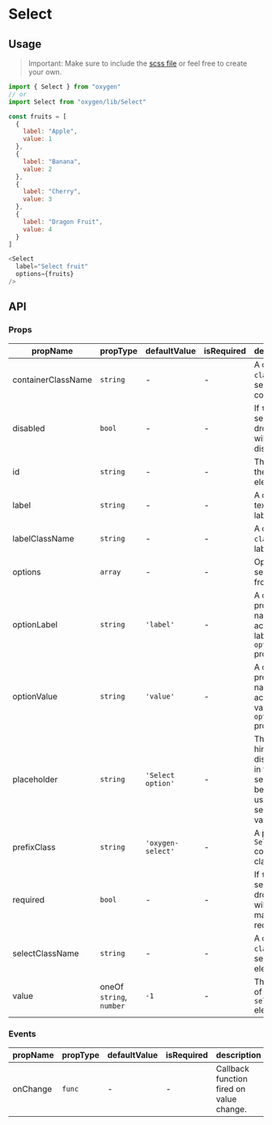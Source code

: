 # Select

## Usage
> Important: Make sure to include the [scss file](https://github.com/carwale/oxygen/blob/master/src/Select/style/select.scss) or feel free to create your own.
```js
import { Select } from "oxygen"
// or
import Select from "oxygen/lib/Select"

const fruits = [
  {
    label: "Apple",
    value: 1
  },
  {
    label: "Banana",
    value: 2
  },
  {
    label: "Cherry",
    value: 3
  },
  {
    label: "Dragon Fruit",
    value: 4
  }
]

<Select
  label="Select fruit"
  options={fruits}
/>
```

## API

### Props

| propName | propType | defaultValue | isRequired | description |
| -------- | -------- | ------------ | ---------- | ----------- |
| containerClassName | `string` | - | - | A custom `class` for select container. |
| disabled | `bool` | - | - |	If `true`, the select dropdown will be disabled. |
| id | `string` | - | - | The `id` of the `select` element. |
| label | `string` | - | - | A custom text for label. |
| labelClassName | `string` | - | - | A custom `class` for label. |
| options | `array` | - | - | Options to select from. |
| optionLabel | `string` | `'label'` | - | A custom property name to access label from `options` prop. |
| optionValue | `string` | `'value'` | - | A custom property name to access value from `options` prop. |
| placeholder | `string` | `'Select option'` | - | The short hint displayed in the select before the user selects a value. |
| prefixClass | `string` | `'oxygen-select'` | - | A prefix for `Select` component classes. |
| required | `bool` | - | - |	If `true`, the select dropdown will be marked as required. |
| selectClassName | `string` | - | - | A custom `class` for select element. |
| value | oneOf `string`, `number` | `-1` | - | The value of the `select` element. |


### Events

| propName | propType | defaultValue | isRequired | description |
| -------- | -------- | ------------ | ---------- | ----------- |
| onChange | `func` | - | - | Callback function fired on value change. |
